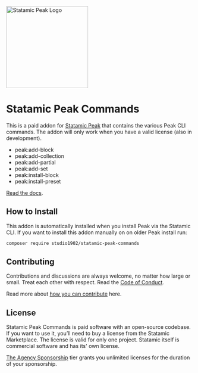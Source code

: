 <img class="margin-bottom: 1rem;" src="https://cdn.studio1902.nl/assets/statamic-peak/statamic-peak-logo.png?v=4" width="220" alt="Statamic Peak Logo" />

# Statamic Peak Commands

This is a paid addon for [Statamic Peak](https://github.com/studio1902/statamic-peak) that contains the various Peak CLI commands. The addon will only work when you have a valid license (also in development).

* peak:add-block
* peak:add-collection
* peak:add-partial
* peak:add-set
* peak:install-block
* peak:install-preset

[Read the docs](https://peak.1902.studio/getting-started/commands.html).

## How to Install

This addon is automatically installed when you install Peak via the Statamic CLI. If you want to install this addon manually on on older Peak install run:

``` bash
composer require studio1902/statamic-peak-commands
```

## Contributing
Contributions and discussions are always welcome, no matter how large or small. Treat each other with respect. Read the [Code of Conduct](https://github.com/studio1902/statamic-peak-commands/blob/main/.github/CODE_OF_CONDUCT.md).

Read more about [how you can contribute](https://peak.1902.studio/other/contributing.html) here.

## License
Statamic Peak Commands is paid software with an open-source codebase. If you want to use it, you’ll need to buy a license from the Statamic Marketplace. The license is valid for only one project. Statamic itself is commercial software and has its' own license.

[The Agency Sponsorship](https://github.com/sponsors/studio1902) tier grants you unlimited licenses for the duration of your sponsorship.
